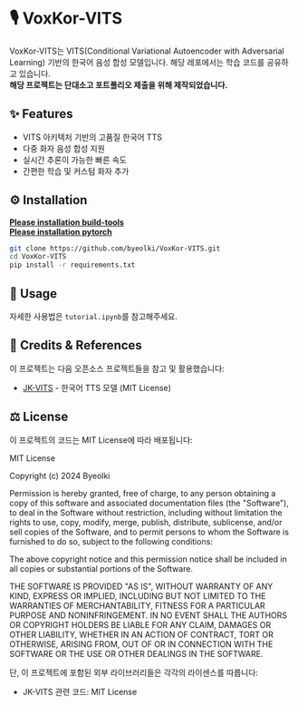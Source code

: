 # 🎙️ VoxKor-VITS

VoxKor-VITS는 VITS(Conditional Variational Autoencoder with Adversarial Learning) 기반의 한국어 음성 합성 모델입니다. 해당 레포에서는 학습 코드를 공유하고 있습니다.<br>
**해당 프로젝트는 단대소고 포트폴리오 제출을 위해 제작되었습니다.**

## ✨ Features
- VITS 아키텍처 기반의 고품질 한국어 TTS
- 다중 화자 음성 합성 지원
- 실시간 추론이 가능한 빠른 속도
- 간편한 학습 및 커스텀 화자 추가

## ⚙️ Installation
[**Please installation build-tools**](https://visualstudio.microsoft.com/visual-cpp-build-tools/)<br>
[**Please installation pytorch**](https://pytorch.org/)
```bash
git clone https://github.com/byeolki/VoxKor-VITS.git
cd VoxKor-VITS
pip install -r requirements.txt
```

## 🚀 Usage
자세한 사용법은 `tutorial.ipynb`를 참고해주세요.

## 🙏 Credits & References
이 프로젝트는 다음 오픈소스 프로젝트들을 참고 및 활용했습니다:

- [JK-VITS](https://github.com/kdrkdrkdr/JK-VITS) - 한국어 TTS 모델 (MIT License)

## ⚖️ License
이 프로젝트의 코드는 MIT License에 따라 배포됩니다:

MIT License

Copyright (c) 2024 Byeolki

Permission is hereby granted, free of charge, to any person obtaining a copy
of this software and associated documentation files (the "Software"), to deal
in the Software without restriction, including without limitation the rights
to use, copy, modify, merge, publish, distribute, sublicense, and/or sell
copies of the Software, and to permit persons to whom the Software is
furnished to do so, subject to the following conditions:

The above copyright notice and this permission notice shall be included in all
copies or substantial portions of the Software.

THE SOFTWARE IS PROVIDED "AS IS", WITHOUT WARRANTY OF ANY KIND, EXPRESS OR
IMPLIED, INCLUDING BUT NOT LIMITED TO THE WARRANTIES OF MERCHANTABILITY,
FITNESS FOR A PARTICULAR PURPOSE AND NONINFRINGEMENT. IN NO EVENT SHALL THE
AUTHORS OR COPYRIGHT HOLDERS BE LIABLE FOR ANY CLAIM, DAMAGES OR OTHER
LIABILITY, WHETHER IN AN ACTION OF CONTRACT, TORT OR OTHERWISE, ARISING FROM,
OUT OF OR IN CONNECTION WITH THE SOFTWARE OR THE USE OR OTHER DEALINGS IN THE
SOFTWARE.

단, 이 프로젝트에 포함된 외부 라이브러리들은 각각의 라이센스를 따릅니다:
- JK-VITS 관련 코드: MIT License
